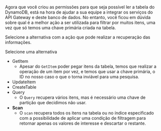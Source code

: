 Agora que você criou as permissões para que seja possível ler a tabela do DynamoDB, está na hora de ajudar a sua equipe a integrar os serviços do API Gateway e deste banco de dados. No entanto, você ficou em dúvida sobre qual é a melhor ação a ser utilizada para filtrar por muitos itens, uma vez que só temos uma chave primária criada na tabela.

Selecione a alternativa com a ação que pode realizar a recuperação das informações.

Selecione uma alternativa
- GetItem
	- Apesar do `GetItem` poder pegar itens da tabela, temos que realizar a operação de um item por vez, e temos que usar a chave primária, o ID no nosso caso o que o torna inviável para uma pesquisa.
- UpdateItem
- CreateTable
- Query
	- O `Query` recupera vários itens, mas é necessário uma chave de partição que decidimos não usar.
- **Scan**
	- O `scan` recupera todos os itens na tabela ou no índice especificado com a possibilidade de aplicar uma condição de filtragem para retornar apenas os valores de interesse e descartar o restante.
